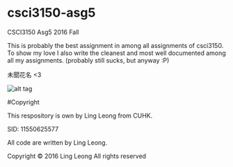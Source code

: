 # csci3150-asg5
CSCI3150 Asg5 2016 Fall

This is probably the best assignment in among all assignments of csci3150.
To show my love I also write the cleanest and most well documented among all my assignments.
(probably still sucks, but anyway :P)

未聞花名 <3

![alt tag](http://i.imgur.com/jUPkY.jpg)

#Copyright

This respository is own by Ling Leong from CUHK.

SID: 11550625577

All code are written by Ling Leong.

Copyright © 2016 Ling Leong All rights reserved


